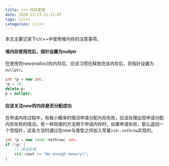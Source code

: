 ```yaml
---
title: c++ 内存管理
date: 2020-12-23 21:21:07
tags: c/c++
categories: c/c++
---
```

本文主要记录下c/c++中使用堆内存的注意事项。

#### 堆内存使用完后，指针设置为nullptr
在使用完new(malloc)的内存后，应该习惯在释放完该内存后，将指针设置为`nullptr`。
```c++
int *p = new int;
*p = 10;
delete p;
p = nullptr;
```

#### 应该关注new的内存是否分配成功
在申请内存过程中，有极小概率的情况申请分配内存失败，应该处理出现申请分配内存失败的情况。有一种简便的方法用于申请内存时，如果申请失败，那么返回一个空指针，这各方法时通过在new与类型之间加入常量`std::nothrow`实现的。
```c++
int *p = new (std::nothrow) int;
if (!p) {
    // 错误处理
    std::cout << "No enough memory!";
}
```